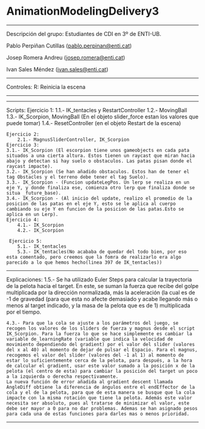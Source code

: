 # AnimationModelingDelivery3
--------------------------------------------------------------------------

Descripción del grupo: Estudiantes de CDI en 3º de ENTI-UB.

Pablo Perpiñan Cutillas (pablo.perpinan@enti.cat)

Josep Romera Andreu (josep.romera@enti.cat)

Ivan Sales Méndez (ivan.sales@enti.cat)

--------------------------------------------------------------------------

Controles:
    R: Reinicia la escena
    
--------------------------------------------------------------------------

--------------------------------------------------------------------------

Scripts:
    Ejercicio 1:
        1.1.- IK_tentacles y RestartController
        1.2.- MovingBall
        1.3.- IK_Scorpion, MovingBall (En el objeto slider_force estan los valores que puede tomar)
        1.4.- ResetController (en el objeto Restart de la escena)

    Ejercicio 2:
        2.1.- MagnusSliderController, IK_Scorpion
    Ejercicio 3:
	3.1.- IK_Scorpion (El escorpion tiene unos gameobjects en cada pata situados a una cierta altura. Estos tienen un raycast que miran hacia abajo y detectan si hay suelo o obstaculos. Las patas pisan donde el raycast impacte).
	3.2.- IK_Scorpion (Se han añadido obstaculos. Estos han de tener el tag Obstacles y el terreno debe tener el tag Suelo).
	3.3.- IK_Scorpion - (Funcion updateLegPos. Un lerp se realiza en un eje Y, y donde finaliza ese, comienza otro lerp que finaliza donde se situa _future_base).
	3.4.- IK_Scorpion - (Al inicio del update, realizo el promedio de la posicion de las patas en el eje Y, esto se le aplica al cuerpo cambiando su eje Y en funcion de la posicion de las patas.Esto se aplica en un Lerp).
    Ejercicio 4:
        4.1.- IK_Scorpion
		4.2.- IK_Scorpion

     Ejercicio 5:
        5.1.- IK_tentacles
        5.3.- IK_tentacles(No acababa de quedar del todo bien, por eso esta comentado, pero creemos que la fomra de realizarlo era algo parecido a lo que hemos hecho(linea 397 de IK_tentacles))

--------------------------------------------------------------------------

Explicaciones:
    1.5.- Se ha utilizado Euler Steps para calcular la trayectoria de la pelota hacia el target. En este, se suman la fuerza que recibe del golpe multiplicada por la dirección normalizada, más la aceleración (la cual es de -1 de gravedad (para que esta no afecte demasiado y acabe llegando más o menos al target indicado, y la masa de la pelota que es de 1) multiplicada por el tiempo.
	
	4.3.- Para que la cola se ajuste a los parámetros del juego, se recogen los valores de los sliders de fuerza y magnus desde el script IK_Scorpion. Para la fuerza lo que se hace simplemente es cambiar la variable de_learningRate (variable que indica la velocidad de movimiento dependiendo del gradient) por el valor del slider (valores del x al 40) al momento de dejar de pulsar el Espacio. Para el magnus, recogemos el valor del slider (valores del -1 al 1) al momento de estar lo suficientemente cerca de la pelota, para después, a la hora de calcular el gradient, usar este valor sumado a la posición x de la pelota (el centro de esta) para cambiar la posición del target un poco a la izquierda o derecha respectivamente.
	La nueva función de error añadida al gradient descent llamada AngleDiff obtiene la diferencia de ángulos entre el endEffector de la cola y el de la pelota, para que de esta manera se busque que la cola impacte con la misma rotación que tiene la pelota. Además este valor necesita ser absoluto, pues al tratarse de minimizar el valor, este debe ser mayor a 0 para no dar problemas. Ademas se han asignado pesos para cada una de estas funciones para darles mas o menos prioridad.

--------------------------------------------------------------------------